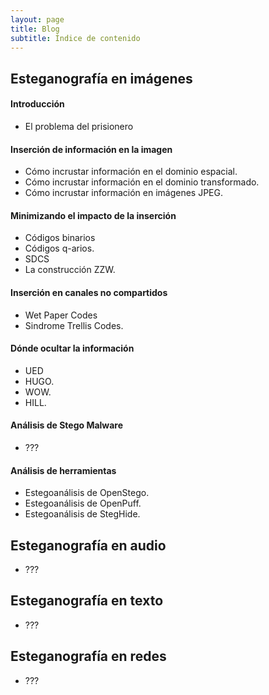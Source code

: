 ```yaml
---
layout: page
title: Blog
subtitle: Índice de contenido
---
```



## Esteganografía en imágenes

#### Introducción
- El problema del prisionero

#### Inserción de información en la imagen
- Cómo incrustar información en el dominio espacial.
- Cómo incrustar información en el dominio transformado.
- Cómo incrustar información en imágenes JPEG.

#### Minimizando el impacto de la inserción
- Códigos binarios
- Códigos q-arios.
- SDCS
- La construcción ZZW.

#### Inserción en canales no compartidos
- Wet Paper Codes
- Sindrome Trellis Codes.

#### Dónde ocultar la información
- UED
- HUGO.
- WOW. 
- HILL.


#### Análisis de Stego Malware
- ???

#### Análisis de herramientas
- Estegoanálisis de OpenStego.
- Estegoanálisis de OpenPuff.
- Estegoanálisis de StegHide.


## Esteganografía en audio
- ???


## Esteganografía en texto
- ???


## Esteganografía en redes
- ???




